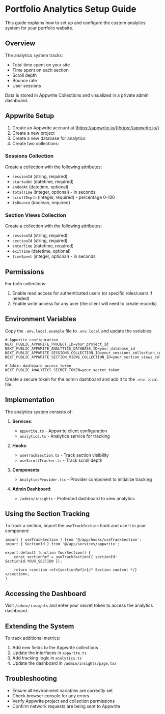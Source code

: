 # Portfolio Analytics Setup Guide

This guide explains how to set up and configure the custom analytics system for your portfolio website.

## Overview

The analytics system tracks:

- Total time spent on your site
- Time spent on each section
- Scroll depth
- Bounce rate
- User sessions

Data is stored in Appwrite Collections and visualized in a private admin dashboard.

## Appwrite Setup

1. Create an Appwrite account at [https://appwrite.io/](https://appwrite.io/)
2. Create a new project
3. Create a new database for analytics
4. Create two collections:

### Sessions Collection

Create a collection with the following attributes:

- `sessionId` (string, required)
- `startedAt` (datetime, required)
- `endedAt` (datetime, optional)
- `totalTime` (integer, optional) - in seconds
- `scrollDepth` (integer, required) - percentage 0-100
- `isBounce` (boolean, required)

### Section Views Collection

Create a collection with the following attributes:

- `sessionId` (string, required)
- `sectionId` (string, required)
- `enterTime` (datetime, required)
- `exitTime` (datetime, optional)
- `timeSpent` (integer, optional) - in seconds

## Permissions

For both collections:

1. Enable read access for authenticated users (or specific roles/users if needed)
2. Enable write access for any user (the client will need to create records)

## Environment Variables

Copy the `.env.local.example` file to `.env.local` and update the variables:

```
# Appwrite configuration
NEXT_PUBLIC_APPWRITE_PROJECT_ID=your_project_id
NEXT_PUBLIC_APPWRITE_ANALYTICS_DATABASE_ID=your_database_id
NEXT_PUBLIC_APPWRITE_SESSIONS_COLLECTION_ID=your_sessions_collection_id
NEXT_PUBLIC_APPWRITE_SECTION_VIEWS_COLLECTION_ID=your_section_views_collection_id

# Admin dashboard access token
NEXT_PUBLIC_ANALYTICS_SECRET_TOKEN=your_secret_token
```

Create a secure token for the admin dashboard and add it to the `.env.local` file.

## Implementation

The analytics system consists of:

1. **Services**:

   - `appwrite.ts` - Appwrite client configuration
   - `analytics.ts` - Analytics service for tracking

2. **Hooks**:

   - `useTrackSection.ts` - Track section visibility
   - `useScrollTracker.ts` - Track scroll depth

3. **Components**:

   - `AnalyticsProvider.tsx` - Provider component to initialize tracking

4. **Admin Dashboard**:
   - `/admin/insights` - Protected dashboard to view analytics

## Using the Section Tracking

To track a section, import the `useTrackSection` hook and use it in your component:

```tsx
import { useTrackSection } from '@/app/hooks/useTrackSection';
import { SectionId } from '@/app/services/appwrite';

export default function YourSection() {
	const sectionRef = useTrackSection({ sectionId: SectionId.YOUR_SECTION });

	return <section ref={sectionRef}>{/* Section content */}</section>;
}
```

## Accessing the Dashboard

Visit `/admin/insights` and enter your secret token to access the analytics dashboard.

## Extending the System

To track additional metrics:

1. Add new fields to the Appwrite collections
2. Update the interfaces in `appwrite.ts`
3. Add tracking logic in `analytics.ts`
4. Update the dashboard in `/admin/insights/page.tsx`

## Troubleshooting

- Ensure all environment variables are correctly set
- Check browser console for any errors
- Verify Appwrite project and collection permissions
- Confirm network requests are being sent to Appwrite
